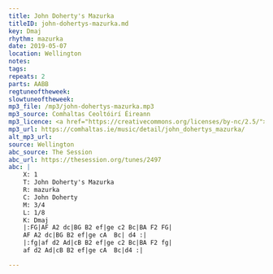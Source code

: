 ```yaml
---
title: John Doherty's Mazurka
titleID: john-dohertys-mazurka.md
key: Dmaj
rhythm: mazurka
date: 2019-05-07
location: Wellington 
notes: 
tags: 
repeats: 2 
parts: AABB 
regtuneoftheweek: 
slowtuneoftheweek: 
mp3_file: /mp3/john-dohertys-mazurka.mp3
mp3_source: Comhaltas Ceoltóirí Éireann
mp3_licence: <a href="https://creativecommons.org/licenses/by-nc/2.5/">CC-BY-NC-2.5</a>
mp3_url: https://comhaltas.ie/music/detail/john_dohertys_mazurka/
alt_mp3_url: 
source: Wellington
abc_source: The Session
abc_url: https://thesession.org/tunes/2497
abc: |
    X: 1
    T: John Doherty's Mazurka
    R: mazurka
    C: John Doherty
    M: 3/4
    L: 1/8
    K: Dmaj
    |:FG|AF A2 dc|BG B2 ef|ge c2 Bc|BA F2 FG|
    AF A2 dc|BG B2 ef|ge cA  Bc| d4 :|
    |:fg|af d2 Ad|cB B2 ef|ge c2 Bc|BA F2 fg|
    af d2 Ad|cB B2 ef|ge cA  Bc|d4 :|

---
```

